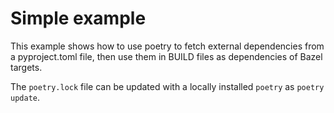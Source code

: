 # Simple example

This example shows how to use poetry to fetch external dependencies from a pyproject.toml file,
then use them in BUILD files as dependencies of Bazel targets.

The `poetry.lock` file can be updated with a locally installed `poetry` as `poetry update`.
